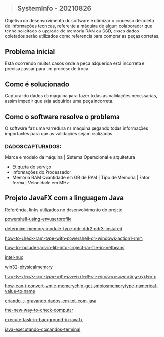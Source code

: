>## SystemInfo - 20210826 

Objetivo do desenvolvimento do software é otimizar o processo de coleta de informações tecnicas, referente a 
máquina de algum colaborador que tenha solicitado o upgrade de memoria RAM ou SSD, esses dados coletados
serão utilizados como referencia para comprar as peças corretas.

## Problema inicial 

Está ocorrendo muitos casos onde a peça adquerida está incorreta e precisa passar para um proceso de troca.

## Como é solucionado

Capturando dados da máquina para fazer todas as validações necessarias, assim impedir que seja adquirida uma peça incorreta.

## Como o software resolve o problema

O software faz uma varredura na máquina pegando todas informações importantes para que as validações sejam realizadas

### DADOS CAPTURADOS:

Marca e modelo da máquina |  Sistema Operacional e arquitetura
- Etiqueta de serviço
- Informações do Processador
- Memória RAM  Quantidade em GB de RAM | Tipo de Memoria | Fator forma  | Velocidade em MHz

## Projeto JavaFX com a linguagem Java

Referência, links utilizados no desenvolvimento do projeto

[powershell-using-envuserprofile](https://stackoverflow.com/questions/23763451/powershell-using-envuserprofile-in-an-if-statement)

[determine-memory-module-type-ddr-ddr2-ddr3-installed](https://www.winhelponline.com/blog/determine-memory-module-type-ddr-ddr2-ddr3-installed/)

[how-to-check-ram-type-with-powershell-on-windows-action1-rmm](https://www.action1.com/how-to-check-ram-type-with-powershell-on-windows-action1-rmm/)

[how-to-include-jars-in-lib-into-project-jar-file-in-netbeans](https://stackoverflow.com/questions/18451052/how-to-include-jars-in-lib-into-project-jar-file-in-netbeans)

[intel-nuc](https://www.intel.com.br/content/www/br/pt/support/articles/000025060/intel-nuc.html)

[win32-physicalmemory](https://docs.microsoft.com/pt-br/windows/win32/cimwin32prov/win32-physicalmemory?redirectedfrom=MSDN)

[how-to-check-ram-type-with-powershell-on-windows-operating-systems](https://community.spiceworks.com/how_to/167539-how-to-check-ram-type-with-powershell-on-windows-operating-systems)

[how-can-i-convert-wmic-memorychip-get-smbiosmemorytype-numerical-value-to-name](https://stackoverflow.com/questions/68253513/how-can-i-convert-wmic-memorychip-get-smbiosmemorytype-numerical-value-to-name)

[criando-e-gravando-dados-em-txt-com-java](https://www.devmedia.com.br/criando-e-gravando-dados-em-txt-com-java/23060)

[the-new-way-to-check-computer](http://www.happysysadm.com/2017/01/the-new-way-to-check-computer.html)

[execute-task-in-background-in-javafx](https://stackoverflow.com/questions/9165251/execute-task-in-background-in-javafx)

[java-executando-comandos-terminal](https://www.botecodigital.dev.br/java/java-executando-comandos-terminal/)
